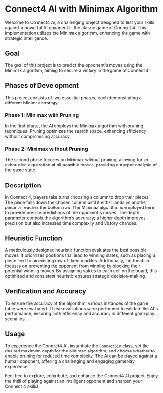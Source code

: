 # Connect4 AI with Minimax Algorithm

Welcome to Connect4 AI, a challenging project designed to test your skills against a powerful AI opponent in the classic game of Connect 4. This implementation utilizes the Minimax algorithm, enhancing the game with strategic intelligence.

## Goal

The goal of this project is to predict the opponent's moves using the Minimax algorithm, aiming to secure a victory in the game of Connect 4.

## Phases of Development

This project consists of two essential phases, each demonstrating a different Minimax strategy:

### Phase 1: Minimax with Pruning
In the first phase, the AI employs the Minimax algorithm with pruning techniques. Pruning optimizes the search space, enhancing efficiency without compromising accuracy.

### Phase 2: Minimax without Pruning
The second phase focuses on Minimax without pruning, allowing for an exhaustive exploration of all possible moves, providing a deeper analysis of the game state. 

## Description

In Connect 4, players take turns choosing a column to drop their pieces. The piece falls down the chosen column until it either lands on another piece or reaches the bottom row. The Minimax algorithm is employed here to provide precise predictions of the opponent's moves. The depth parameter controls the algorithm's accuracy; a higher depth improves precision but also increases time complexity and victory chances.

## Heuristic Function

A meticulously designed heuristic function evaluates the best possible moves. It prioritizes positions that lead to winning states, such as placing a piece next to an existing row of three marbles. Additionally, the function focuses on preventing the opponent from winning by blocking their potential winning moves. By assigning values to each cell on the board, this optimized and consistent heuristic ensures strategic decision-making.


## Verification and Accuracy

To ensure the accuracy of the algorithm, various instances of the game table were evaluated. These evaluations were performed to validate the AI's performance, ensuring both efficiency and accuracy in different gameplay scenarios.

## Usage

To experience the Connect4 AI, instantiate the `ConnectSin` class, set the desired maximum depth for the Minimax algorithm, and choose whether to enable pruning for reduced time complexity. The AI can be played against a human opponent, offering a challenging and engaging gameplay experience.

Feel free to explore, contribute, and enhance the Connect4 AI project. Enjoy the thrill of playing against an intelligent opponent and sharpen your Connect 4 skills!

